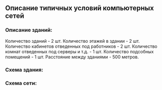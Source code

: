 ## Описание типичных условий компьютерных сетей

### Описание зданий:
Количество зданий - 2 шт.
Количество этажей в здании - 2 шт.
Количество кабинетов отведенных под работников - 2 шт.
Количество комнат отведенных под серверы и т.д. - 1 шт.
Количество подсобных помещений - 1 шт.
Расстояние между зданиями - 500 метров.

### Схема здания:



### Схема сети:



